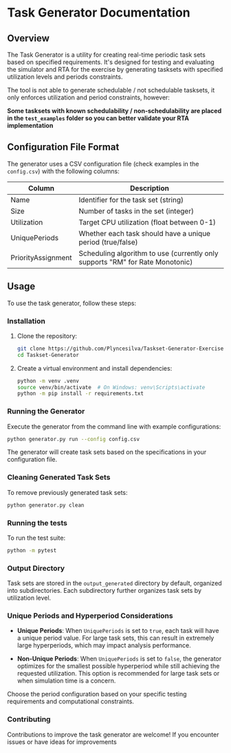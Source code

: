 # Task Generator Documentation

## Overview

The Task Generator is a utility for creating real-time periodic task sets based on specified requirements. It's designed for testing and evaluating the simulator and RTA for the exercise by generating tasksets with specified utilization levels and periods constraints.

The tool is not able to generate schedulable / not schedulable tasksets, it only enforces utilization and period constraints, however:

**Some tasksets with known schedulability / non-schedulability are placed in the `test_examples` folder so you can better validate your RTA implementation**

## Configuration File Format

The generator uses a CSV configuration file (check examples in the `config.csv`) with the following columns:

| Column | Description |
|--------|-------------|
| Name | Identifier for the task set (string) |
| Size | Number of tasks in the set (integer) |
| Utilization | Target CPU utilization (float between 0-1) |
| UniquePeriods | Whether each task should have a unique period (true/false) |
| PriorityAssignment | Scheduling algorithm to use (currently only supports "RM" for Rate Monotonic) |

## Usage

To use the task generator, follow these steps:

### Installation

1. Clone the repository:
    ```bash
    git clone https://github.com/Plyncesilva/Taskset-Generator-Exercise.git
    cd Taskset-Generator
    ```

2. Create a virtual environment and install dependencies:
    ```bash
    python -m venv .venv
    source venv/bin/activate  # On Windows: venv\Scripts\activate
    python -m pip install -r requirements.txt
    ```

### Running the Generator

Execute the generator from the command line with example configurations:

```bash
python generator.py run --config config.csv
```

The generator will create task sets based on the specifications in your configuration file.

### Cleaning Generated Task Sets

To remove previously generated task sets:

```bash
python generator.py clean
```

### Running the tests

To run the test suite:

```bash
python -m pytest
```

### Output Directory

Task sets are stored in the `output_generated` directory by default, organized into subdirectories.
Each subdirectory further organizes task sets by utilization level.

### Unique Periods and Hyperperiod Considerations

- **Unique Periods**: When `UniquePeriods` is set to `true`, each task will have a unique period value. For large task sets, this can result in extremely large hyperperiods, which may impact analysis performance.

- **Non-Unique Periods**: When `UniquePeriods` is set to `false`, the generator optimizes for the smallest possible hyperperiod while still achieving the requested utilization. This option is recommended for large task sets or when simulation time is a concern.

Choose the period configuration based on your specific testing requirements and computational constraints.

### Contributing

Contributions to improve the task generator are welcome! If you encounter issues or have ideas for improvements